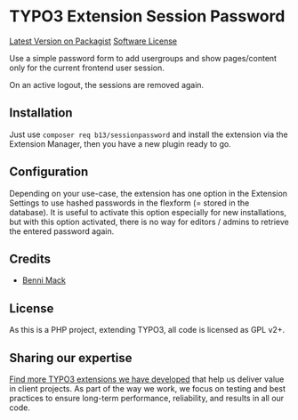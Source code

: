TYPO3 Extension Session Password
================================

[Latest Version on Packagist][link-packagist]
[Software License](LICENSE.txt)

Use a simple password form to add usergroups and show pages/content only for the current frontend user session.

On an active logout, the sessions are removed again.

## Installation

Just use `composer req b13/sessionpassword` and install the extension via the Extension Manager,
then you have a new plugin ready to go.


## Configuration

Depending on your use-case, the extension has one option in the Extension Settings
to use hashed passwords in the flexform (= stored in the database). It is useful to activate this option
especially for new installations, but with this option activated, there is no way for editors / admins to retrieve
the entered password again.


## Credits

* [Benni Mack][link-author]

## License

As this is a PHP project, extending TYPO3, all code is licensed as GPL v2+.

## Sharing our expertise

[Find more TYPO3 extensions we have developed](https://b13.com/useful-typo3-extensions-from-b13-to-you) that help us deliver value in client projects. As part of the way we work, we focus on testing and best practices to ensure long-term performance, reliability, and results in all our code.

[link-author]: https://github.com/bmack
[link-packagist]: https://packagist.org/packages/b13/sessionpassword
